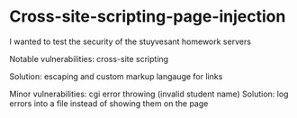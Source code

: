 # Cross-site-scripting-page-injection
I wanted to test the security of the stuyvesant homework servers

Notable vulnerabilities: cross-site scripting

Solution: escaping and custom markup langauge for links

Minor vulnerabilities: cgi error throwing (invalid student name)
Solution: log errors into a file instead of showing them on the page
